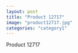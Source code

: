 ```yaml
---
layout: post
title: "Product 12717"
image: "product12717.jpg"
categories: "category1"
---
```

Product 12717
